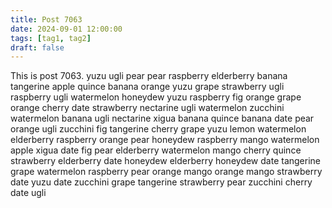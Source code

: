 ```yaml
---
title: Post 7063
date: 2024-09-01 12:00:00
tags: [tag1, tag2]
draft: false
---
```

This is post 7063.
yuzu
ugli
pear
pear
raspberry
elderberry
banana
tangerine
apple
quince
banana
orange
yuzu
grape
strawberry
ugli
raspberry
ugli
watermelon
honeydew
yuzu
raspberry
fig
orange
grape
orange
cherry
date
strawberry
nectarine
ugli
watermelon
zucchini
watermelon
banana
ugli
nectarine
xigua
banana
quince
banana
date
pear
orange
ugli
zucchini
fig
tangerine
cherry
grape
yuzu
lemon
watermelon
elderberry
raspberry
orange
pear
honeydew
raspberry
mango
watermelon
apple
xigua
date
fig
pear
elderberry
watermelon
mango
cherry
quince
strawberry
elderberry
date
honeydew
elderberry
honeydew
date
tangerine
grape
watermelon
raspberry
pear
orange
mango
orange
mango
strawberry
date
yuzu
date
zucchini
grape
tangerine
strawberry
pear
zucchini
cherry
date
ugli

